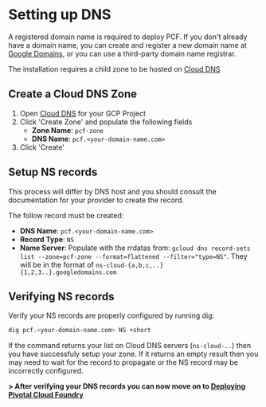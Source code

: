 # Setting up DNS

A registered domain name is required to deploy PCF. If you don't already
have a domain name, you can create and register a new domain name at
[Google Domains](https://domains.google), or you can use a third-party
domain name registrar.

The installation requires a child zone to be hosted on [Cloud DNS](https://cloud.google.com/dns/docs/)

## Create a Cloud DNS Zone

1. Open [Cloud DNS](https://console.cloud.google.com/net-services/dns/zones) for your GCP Project
1. Click 'Create Zone' and populate the following fields
   - **Zone Name**: `pcf-zone`
   - **DNS Name**: `pcf.<your-domain-name.com>`
1. Click 'Create'

## Setup NS records

This process will differ by DNS host and you should consult the documentation
for your provider to create the record.

The follow record must be created:

- **DNS Name**: `pcf.<your-domain-name.com>`
- **Record Type**: `NS`
- **Name Server**: Populate with the rrdatas from: `gcloud dns record-sets list --zone=pcf-zone --format=flattened --filter="type=NS"`.
  They will be in the format of `ns-cloud-{a,b,c,..}{1,2,3..}.googledomains.com`

## Verifying NS records

Verify your NS records are properly configured by running dig:

```bash
dig pcf.<your-domain-name.com> NS +short
```

If the command returns your list on Cloud DNS servers (`ns-cloud-..`)
then you have successfuly setup your zone. If it returns an empty result
then you may need to wait for the record to propagate or the NS record may
be incorrectly configured.

**> After verifying your DNS records you can now move on to [Deploying Pivotal Cloud Foundry](./quick-deployment.md)**
